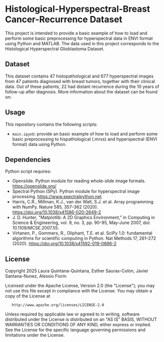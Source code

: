 # Histological-Hyperspectral-Breast Cancer-Recurrence Dataset
This project is intended to provide a basic example of how to load and perform some basic preprocessing for hyperspectral data in ENVI format using Python and MATLAB. The data used in this project corresponds to the Histological Hyperspectral Glioblastoma Dataset.

## Dataset 

This dataset contains 47 histopathological and 677 hyperspectral images from 47 patients diagnosed with breast tumors, together with their clinical data. Out of these patients, 22 had distant recurrence during the 10 years of follow-up after diagnosis. More information about the dataset can be found on:

## Usage

This repository contains the following scripts:
* `main.ipynb`: provide an basic example of how to load and perform some basic preprocessing to hispathological (.mrxs) and hyperspectral (ENVI format) data using Python.

## Dependencies

Python script requires:
   - Openslide. Python module for reading whole-slide image formats. https://openslide.org/  
   - Spectral Python (SPy). Python module for hyperspectral image processing. https://www.spectralpython.net
   - Harris, C.R., Millman, K.J., van der Walt, S.J. et al. Array programming with NumPy. Nature 585, 357–362 (2020). https://doi.org/10.1038/s41586-020-2649-2
   - J. D. Hunter, "Matplotlib: A 2D Graphics Environment," in Computing in Science & Engineering, vol. 9, no. 3, pp. 90-95, May-June 2007, doi: 10.1109/MCSE.2007.55.
   - Virtanen, P., Gommers, R., Oliphant, T.E. et al. SciPy 1.0: fundamental algorithms for scientific computing in Python. Nat Methods 17, 261–272 (2020). https://doi.org/10.1038/s41592-019-0686-2


## License

Copyright 2025 Laura Quintana-Quintana, Esther Sauras-Colón, Javier Santana-Nunez, Alessio Fiorin

   Licensed under the Apache License, Version 2.0 (the "License");
   you may not use this file except in compliance with the License.
   You may obtain a copy of the License at

       http://www.apache.org/licenses/LICENSE-2.0

   Unless required by applicable law or agreed to in writing, software
   distributed under the License is distributed on an "AS IS" BASIS,
   WITHOUT WARRANTIES OR CONDITIONS OF ANY KIND, either express or implied.
   See the License for the specific language governing permissions and
   limitations under the License.
